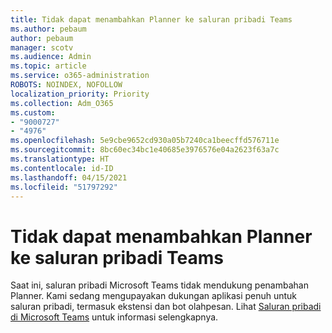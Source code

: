 ```yaml
---
title: Tidak dapat menambahkan Planner ke saluran pribadi Teams
ms.author: pebaum
author: pebaum
manager: scotv
ms.audience: Admin
ms.topic: article
ms.service: o365-administration
ROBOTS: NOINDEX, NOFOLLOW
localization_priority: Priority
ms.collection: Adm_O365
ms.custom:
- "9000727"
- "4976"
ms.openlocfilehash: 5e9cbe9652cd930a05b7240ca1beecffd576711e
ms.sourcegitcommit: 8bc60ec34bc1e40685e3976576e04a2623f63a7c
ms.translationtype: HT
ms.contentlocale: id-ID
ms.lasthandoff: 04/15/2021
ms.locfileid: "51797292"
---
```

# <a name="unable-to-add-planner-to-a-teams-private-channel"></a>Tidak dapat menambahkan Planner ke saluran pribadi Teams

Saat ini, saluran pribadi Microsoft Teams tidak mendukung penambahan Planner.  Kami sedang mengupayakan dukungan aplikasi penuh untuk saluran pribadi, termasuk ekstensi dan bot olahpesan. Lihat [Saluran pribadi di Microsoft Teams](https://docs.microsoft.com/microsoftteams/private-channels#what-you-need-to-know-about-private-channels) untuk informasi selengkapnya.
